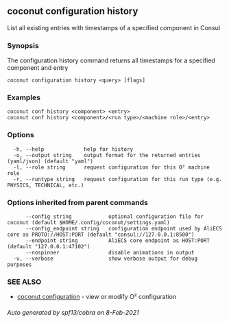## coconut configuration history

List all existing entries with timestamps of a specified component in Consul

### Synopsis

The configuration history command returns all timestamps for a specified component
and entry

```
coconut configuration history <query> [flags]
```

### Examples

```
coconut conf history <component> <entry>
coconut conf history <component>/<run type>/<machine role>/<entry>
```

### Options

```
  -h, --help             help for history
  -o, --output string    output format for the returned entries (yaml/json) (default "yaml")
  -l, --role string      request configuration for this O² machine role
  -r, --runtype string   request configuration for this run type (e.g. PHYSICS, TECHNICAL, etc.)
```

### Options inherited from parent commands

```
      --config string            optional configuration file for coconut (default $HOME/.config/coconut/settings.yaml)
      --config_endpoint string   configuration endpoint used by AliECS core as PROTO://HOST:PORT (default "consul://127.0.0.1:8500")
      --endpoint string          AliECS core endpoint as HOST:PORT (default "127.0.0.1:47102")
      --nospinner                disable animations in output
  -v, --verbose                  show verbose output for debug purposes
```

### SEE ALSO

* [coconut configuration](coconut_configuration.md)	 - view or modify O² configuration

###### Auto generated by spf13/cobra on 8-Feb-2021
